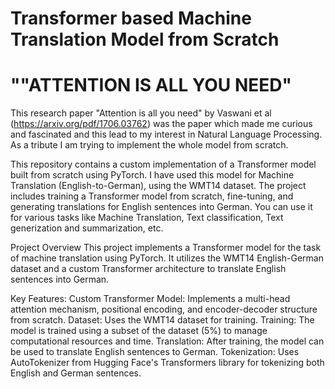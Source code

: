 # Transformer based Machine Translation Model from Scratch
# ""ATTENTION IS ALL YOU NEED"
This research paper "Attention is all you need" by Vaswani et al (https://arxiv.org/pdf/1706.03762) was the paper which made me curious and fascinated and this lead to my interest in Natural Language Processing. As a tribute I am trying to implement the whole model from scratch.  

This repository contains a custom implementation of a Transformer model built from scratch using PyTorch. I have used this model for Machine Translation (English-to-German), using the WMT14 dataset. The project includes training a Transformer model from scratch, fine-tuning, and generating translations for English sentences into German. You can use it for various tasks like Machine Translation, Text classification, Text generization and summarization, etc.

Project Overview
This project implements a Transformer model for the task of machine translation using PyTorch. It utilizes the WMT14 English-German dataset and a custom Transformer architecture to translate English sentences into German.

Key Features:
Custom Transformer Model: Implements a multi-head attention mechanism, positional encoding, and encoder-decoder structure from scratch.
Dataset: Uses the WMT14 dataset for training.
Training: The model is trained using a subset of the dataset (5%) to manage computational resources and time.
Translation: After training, the model can be used to translate English sentences to German.
Tokenization: Uses AutoTokenizer from Hugging Face's Transformers library for tokenizing both English and German sentences.
